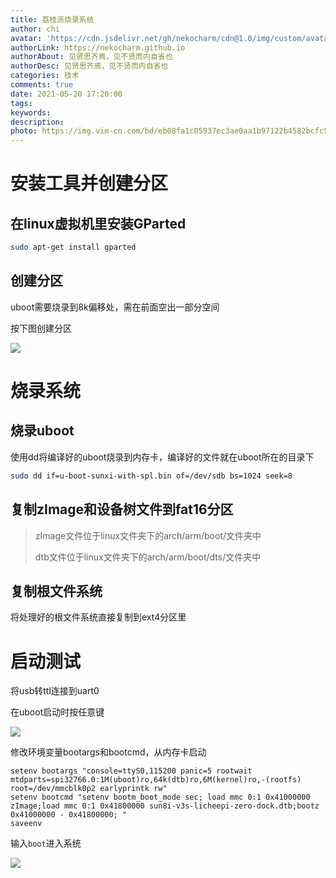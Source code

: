 ```yaml
---
title: 荔枝派烧录系统
author: chi
avatar: 'https://cdn.jsdelivr.net/gh/nekocharm/cdn@1.0/img/custom/avatar.png'
authorLink: https://nekocharm.github.io
authorAbout: 见贤思齐焉，见不贤而内自省也
authorDesc: 见贤思齐焉，见不贤而内自省也
categories: 技术
comments: true
date: 2021-05-20 17:20:00
tags:
keywords:
description:
photo: https://img.vim-cn.com/bd/eb08fa1c05937ec3ae0aa1b97122b4582bcfc5.png
---
```


# 安装工具并创建分区

## 在linux虚拟机里安装GParted

```bash
sudo apt-get install gparted
```

## 创建分区

uboot需要烧录到8k偏移处，需在前面空出一部分空间

按下图创建分区

![](1.png)

# 烧录系统

## 烧录uboot

使用dd将编译好的uboot烧录到内存卡，编译好的文件就在uboot所在的目录下

```bash
sudo dd if=u-boot-sunxi-with-spl.bin of=/dev/sdb bs=1024 seek=8
```

## 复制zImage和设备树文件到fat16分区

> zImage文件位于linux文件夹下的arch/arm/boot/文件夹中
>
> dtb文件位于linux文件夹下的arch/arm/boot/dts/文件夹中

## 复制根文件系统

将处理好的根文件系统直接复制到ext4分区里

# 启动测试

将usb转ttl连接到uart0

在uboot启动时按任意键

![](2.png)

修改环境变量bootargs和bootcmd，从内存卡启动

```
setenv bootargs "console=ttyS0,115200 panic=5 rootwait mtdparts=spi32766.0:1M(uboot)ro,64k(dtb)ro,6M(kernel)ro,-(rootfs) root=/dev/mmcblk0p2 earlyprintk rw"
setenv bootcmd "setenv bootm_boot_mode sec; load mmc 0:1 0x41000000 zImage;load mmc 0:1 0x41800000 sun8i-v3s-licheepi-zero-dock.dtb;bootz 0x41000000 - 0x41800000; "
saveenv
```

输入`boot`进入系统

![](3.png)

